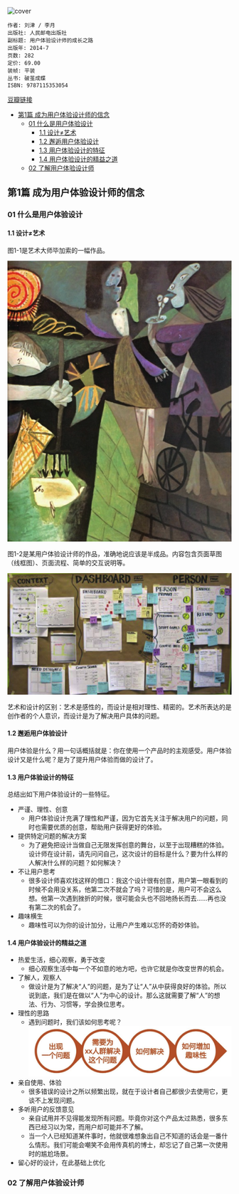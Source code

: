 ![cover](https://img9.doubanio.com/view/subject/s/public/s27312255.jpg)

    作者: 刘津 / 李月
    出版社: 人民邮电出版社
    副标题: 用户体验设计师的成长之路
    出版年: 2014-7
    页数: 282
    定价: 69.00
    装帧: 平装
    丛书: 破茧成蝶
    ISBN: 9787115353054

[豆瓣链接](https://book.douban.com/subject/25915629/)

- [第1篇 成为用户体验设计师的信念](#%e7%ac%ac1%e7%af%87-%e6%88%90%e4%b8%ba%e7%94%a8%e6%88%b7%e4%bd%93%e9%aa%8c%e8%ae%be%e8%ae%a1%e5%b8%88%e7%9a%84%e4%bf%a1%e5%bf%b5)
  - [01 什么是用户体验设计](#01-%e4%bb%80%e4%b9%88%e6%98%af%e7%94%a8%e6%88%b7%e4%bd%93%e9%aa%8c%e8%ae%be%e8%ae%a1)
    - [1.1 设计≠艺术](#11-%e8%ae%be%e8%ae%a1%e2%89%a0%e8%89%ba%e6%9c%af)
    - [1.2 邂逅用户体验设计](#12-%e9%82%82%e9%80%85%e7%94%a8%e6%88%b7%e4%bd%93%e9%aa%8c%e8%ae%be%e8%ae%a1)
    - [1.3 用户体验设计的特征](#13-%e7%94%a8%e6%88%b7%e4%bd%93%e9%aa%8c%e8%ae%be%e8%ae%a1%e7%9a%84%e7%89%b9%e5%be%81)
    - [1.4 用户体验设计的精益之道](#14-%e7%94%a8%e6%88%b7%e4%bd%93%e9%aa%8c%e8%ae%be%e8%ae%a1%e7%9a%84%e7%b2%be%e7%9b%8a%e4%b9%8b%e9%81%93)
  - [02 了解用户体验设计师](#02-%e4%ba%86%e8%a7%a3%e7%94%a8%e6%88%b7%e4%bd%93%e9%aa%8c%e8%ae%be%e8%ae%a1%e5%b8%88)

## 第1篇 成为用户体验设计师的信念
### 01 什么是用户体验设计
#### 1.1 设计≠艺术
图1-1是艺术大师毕加索的一幅作品。

![](UED-growth1.png)

图1-2是某用户体验设计师的作品，准确地说应该是半成品。内容包含页面草图（线框图）、页面流程、简单的交互说明等。

![](UED-growth2.png)

艺术和设计的区别：艺术是感性的，而设计是相对理性、精密的。艺术所表达的是创作者的个人意识，而设计是为了解决用户具体的问题。

#### 1.2 邂逅用户体验设计
用户体验是什么？用一句话概括就是：你在使用一个产品时的主观感受。用户体验设计又是什么呢？是为了提升用户体验而做的设计了。

#### 1.3 用户体验设计的特征
总结出如下用户体验设计的一些特征。

- 严谨、理性、创意
  - 用户体验设计充满了理性和严谨，因为它首先关注于解决用户的问题，同时也需要优质的创意，帮助用户获得更好的体验。
- 提供特定问题的解决方案
  - 为了避免把设计当做自己无限发挥创意的舞台，以至于出现糟糕的体验。设计师在设计前，请先问问自己，这次设计的目标是什么？要为什么样的人解决什么样的问题？如何解决？
- 不让用户思考
  - 很多设计师喜欢找这样的借口：我这个设计很有创意，用户第一眼看到的时候不会用没关系，他第二次不就会了吗？可惜的是，用户可不会这么想。他第一次遇到挫折的时候，很可能会头也不回地扬长而去……再也没有第二次的机会了。
- 趣味横生
  - 趣味性可以为你的设计加分，让用户产生难以忘怀的奇妙体验。

#### 1.4 用户体验设计的精益之道
- 热爱生活，细心观察，勇于改变
  - 细心观察生活中每一个不如意的地方吧，也许它就是你改变世界的机会。
- 了解人，观察人
  - 做设计是为了解决“人”的问题，是为了让“人”从中获得良好的体验。所以说到底，我们是在做以“人”为中心的设计。那么这就需要了解“人”的想法、行为、习惯等，学会换位思考。
- 理性的思路
  - 遇到问题时，我们该如何思考呢？![](UED-growth3.png)
- 亲自使用、体验
  - 很多错误的设计之所以频繁出现，就在于设计者自己都很少去使用它，更谈不上发现问题。
- 多听用户的反馈意见
  - 亲自试用并不见得能发现所有问题。毕竟你对这个产品太过熟悉，很多东西已经习以为常，而用户却可能并不了解。
  - 当一个人已经知道某件事时，他就很难想象出自己不知道的话会是一番什么情形。我们可能会嘲笑不会用传真机的博士，却忘记了自己第一次使用时的尴尬场景。
- 留心好的设计，在此基础上优化

### 02 了解用户体验设计师







